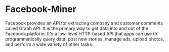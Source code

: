 # Facebook-Miner

Facebook provides an API for extracting company and customer comments called Graph API. It is the primary way to get data into and out of the Facebook platform. It's a low-level HTTP-based API that apps can use to programmatically query data, post new stories, manage ads, upload photos, and perform a wide variety of other tasks.
